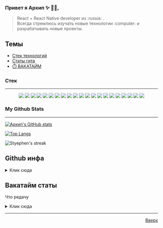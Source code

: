 
<body id="top">
  
  
### Привет я Архип ✨ 	:man_technologist:, 

> <p > React + React Native developer из :russia: . <br />
> Всегда стремлюсь изучать новые технологии :computer: и разрабатывать новые проекты. </p>
  
  ## Темы
  - [Cтек технологий](#technologies)
  - [Статы гита](#my-github-stats)
  - [:stopwatch: ВАКАТАЙМ](#wakatime-stats)

### Стек
- - - -
 <p align="center">
    <img src="https://img.shields.io/badge/HTML5-E34F26?style=for-the-badge&logo=html5&logoColor=white" />
    <img src="https://img.shields.io/badge/CSS3-1572B6?style=for-the-badge&logo=css3&logoColor=white" />
    <img src="https://img.shields.io/badge/JavaScript-323330?style=for-the-badge&logo=javascript&logoColor=F7DF1E" />
    <img src="https://img.shields.io/badge/React Native-35444E?style=for-the-badge&logo=react&logoColor=4FC08D" />
    <img src="https://img.shields.io/badge/React-20232A?style=for-the-badge&logo=react&logoColor=61DAFB" />
    <img src="https://img.shields.io/badge/json-5E5C5C?style=for-the-badge&logo=json&logoColor=white" />
    <img src="https://img.shields.io/badge/npm-CB3837?style=for-the-badge&logo=npm&logoColor=white" />
    <img src="https://img.shields.io/badge/Git-F05032?style=for-the-badge&logo=git&logoColor=white" />
    <img src="https://img.shields.io/badge/Vercel-000000?style=for-the-badge&logo=vercel&logoColor=white" />
    <img src="https://img.shields.io/badge/Redux-593D88?style=for-the-badge&logo=redux&logoColor=white" />
    <img src="https://img.shields.io/badge/GraphQl-E10098?style=for-the-badge&logo=graphql&logoColor=white" />
    <img src="https://img.shields.io/badge/nestjs-E0234E?style=for-the-badge&logo=nestjs&logoColor=white" />
    <img src="https://img.shields.io/badge/nestjs-E0234E?style=for-the-badge&logo=nestjs&logoColor=white" />
    <img src="https://img.shields.io/badge/next.js-000000?style=for-the-badge&logo=nextdotjs&logoColor=white" />
     <img src="https://img.shields.io/badge/Figma-F24E1E?style=for-the-badge&logo=figma&logoColor=white" />
      <img src="https://img.shields.io/badge/WakaTime-000000?style=for-the-badge&logo=WakaTime&logoColor=white" />
      <img src="https://img.shields.io/badge/Jira-0052CC?style=for-the-badge&logo=Jira&logoColor=white" />
      <img src="https://img.shields.io/badge/GitLab-330F63?style=for-the-badge&logo=gitlab&logoColor=white" />
      <img src="https://img.shields.io/badge/Cypress-17202C?style=for-the-badge&logo=cypress&logoColor=white" />
      <img src="https://img.shields.io/badge/Docker-2CA5E0?style=for-the-badge&logo=docker&logoColor=white" />
      <img src="https://img.shields.io/badge/Jest-C21325?style=for-the-badge&logo=jest&logoColor=white" />
      
    
 </p>



### My Github Stats 
- - - -
  
[![Архип's GitHub stats](https://github-readme-stats.vercel.app/api?username=carielis&count_private=true&show_icons=true&theme=vue-dark)](https://github.com/carielis)

[![Top Langs](https://github-readme-stats.vercel.app/api/top-langs/?username=carielis&langs_count=8&layout=compact&theme=vue-dark)](https://github.com/carielis)

<p><img align="center" src="https://github-readme-streak-stats.herokuapp.com?user=carielis&theme=vue-dark&hide_border=true&date_format=j%20M%5B%20Y%5D" alt="Styephen's streak" /></p>
  
## Github инфа
<details>
  <summary> 
    Клик сюда
  </summary>
  <p>
    <img src="https://github-profile-trophy.vercel.app/?username=carielis&theme=algolia&column=4">
  </p>
</details>

## Вакатайм статы
 Что редачу
<details>
  <summary> 
    Клик сюда
  </summary>
  <p>
    <img src="https://wakatime.com/share/@ba532ab8-c73c-45b8-8cb7-2225a86536b0/3f3eb009-18fa-4de0-a87e-99aa64d47da1.png" height="400" width="600">
  </p>
</details>

 - - - - 
 <p  align="right">
  <a href="#top">Вверх</a>
 </p>
  
  
</body>
